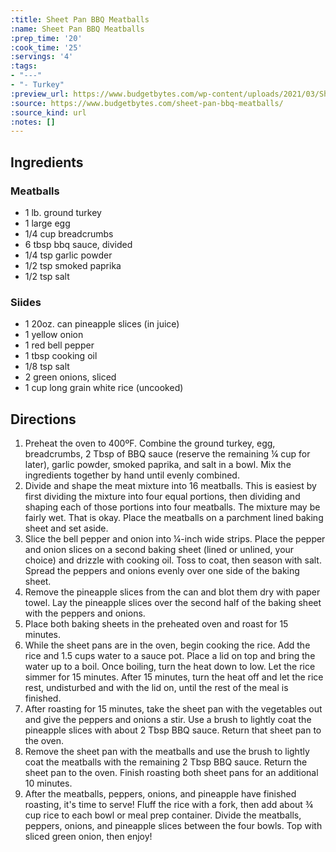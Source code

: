 ```yaml
---
:title: Sheet Pan BBQ Meatballs
:name: Sheet Pan BBQ Meatballs
:prep_time: '20'
:cook_time: '25'
:servings: '4'
:tags:
- "---"
- "- Turkey"
:preview_url: https://www.budgetbytes.com/wp-content/uploads/2021/03/Sheet-Pan-BBQ-Meatballs-H-640x640.jpg
:source: https://www.budgetbytes.com/sheet-pan-bbq-meatballs/
:source_kind: url
:notes: []
---
```


## Ingredients
### Meatballs
- 1 lb. ground turkey
- 1  large egg
- 1/4 cup breadcrumbs
- 6 tbsp bbq sauce, divided
- 1/4 tsp garlic powder
- 1/2 tsp smoked paprika
- 1/2 tsp salt

### Siides
- 1 20oz. can pineapple slices (in juice)
- 1  yellow onion
- 1  red bell pepper
- 1 tbsp cooking oil
- 1/8 tsp salt
- 2  green onions, sliced
- 1 cup long grain white rice (uncooked)


## Directions
1. Preheat the oven to 400ºF. Combine the ground turkey, egg, breadcrumbs, 2 Tbsp of BBQ sauce (reserve the remaining ¼ cup for later), garlic powder, smoked paprika, and salt in a bowl. Mix the ingredients together by hand until evenly combined.
2. Divide and shape the meat mixture into 16 meatballs. This is easiest by first dividing the mixture into four equal portions, then dividing and shaping each of those portions into four meatballs. The mixture may be fairly wet. That is okay. Place the meatballs on a parchment lined baking sheet and set aside.
3. Slice the bell pepper and onion into ¼-inch wide strips. Place the pepper and onion slices on a second baking sheet (lined or unlined, your choice) and drizzle with cooking oil. Toss to coat, then season with salt. Spread the peppers and onions evenly over one side of the baking sheet.
4. Remove the pineapple slices from the can and blot them dry with paper towel. Lay the pineapple slices over the second half of the baking sheet with the peppers and onions.
5. Place both baking sheets in the preheated oven and roast for 15 minutes.
6. While the sheet pans are in the oven, begin cooking the rice. Add the rice and 1.5 cups water to a sauce pot. Place a lid on top and bring the water up to a boil. Once boiling, turn the heat down to low. Let the rice simmer for 15 minutes. After 15 minutes, turn the heat off and let the rice rest, undisturbed and with the lid on, until the rest of the meal is finished.
7. After roasting for 15 minutes, take the sheet pan with the vegetables out and give the peppers and onions a stir. Use a brush to lightly coat the pineapple slices with about 2 Tbsp BBQ sauce. Return that sheet pan to the oven.
8. Remove the sheet pan with the meatballs and use the brush to lightly coat the meatballs with the remaining 2 Tbsp BBQ sauce. Return the sheet pan to the oven. Finish roasting both sheet pans for an additional 10 minutes.
9. After the meatballs, peppers, onions, and pineapple have finished roasting, it's time to serve! Fluff the rice with a fork, then add about ¾ cup rice to each bowl or meal prep container. Divide the meatballs, peppers, onions, and pineapple slices between the four bowls. Top with sliced green onion, then enjoy!
